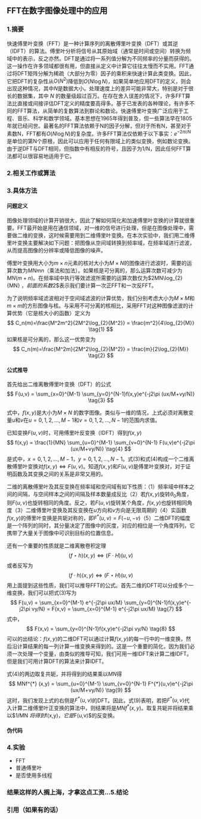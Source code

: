 ## FFT在数字图像处理中的应用

### 1.摘要

快速傅里叶变换（FFT）是一种计算序列的离散傅里叶变换（DFT）或其逆（IDFT）的算法。傅里叶分析将信号从其原始域（通常是时间或空间）转换为频域中的表示，反之亦然。DFT是通过将一系列值分解为不同频率的分量而获得的。这一操作在许多领域都很有用，但直接从定义中计算它往往太慢而不实用。FFT通过将DFT矩阵分解为稀疏（大部分为零）因子的乘积来快速计算此类变换。因此，它把DFT的复杂性从$\textstyle{O}\left(N^{2}\right)$降低到$\textstyle{O}\left(N \log N\right)$，如果简单地应用DFT的定义，则会出现这种情况，其中$\displaystyle N$是数据大小。处理速度上的差异可能非常大，特别是对于很长的数据集，其中 $N$ 的数量级超过百万。在存在舍入误差的情况下，许多FFT算法比直接或间接评估DFT定义的精度要高得多。基于已发表的各种理论，有许多不同的FFT算法，从简单的复数算法到群论和数论。快速傅里叶变换广泛应用于工程、音乐、科学和数学领域。基本思想在1965年得到普及，但一些算法早在1805年就已经问世。最著名的FFT算法依赖于N的因子分解，但对于所有N，甚至对于素数N，FFT都有$O(N \log N)$的复杂度。许多FFT算法仅依赖于以下事实：$e^{-2\pi i/N}$是单位的第N个原根，因此可以应用于任何有限域上的类似变换，例如数论变换。由于逆DFT与DFT相同，但指数中有相反的符号，且因子为1/N，因此任何FFT算法都可以很容易地适用于它。

### 2.相关工作或算法

### 3.具体方法

#### 问题定义

图像处理领域的计算开销很大，因此了解如何简化和加速傅里叶变换的计算就很重要。FFT最开始是用在通信领域，对一维的信号进行处理，但是在图像处理中，需要做二维的变换，这时候需要用到二维傅里叶变换。在本次实验中，我们用二维傅里叶变换主要解决如下问题：把图像从空间域转换到频率域，在频率域进行滤波，从而提高图像的分辨率或降低图像的噪声。

傅里叶变换用大小为$m\times n$元素的核对大小为$M\times N$的图像进行滤波时，需要的运算次数为$MNmn$（乘法和加法）。如果核是可分离的，那么运算次数可减少为$MN(m+n)$。在频率域中执行等效滤波所需要的运算次数仅为$2MN\log_{2}{MN} $，前面的系数$2$表示我们要计算一次正FFT和一次反FFT。

为了说明频率域滤波相对于空间域滤波的计算优势，我们分别考虑大小为$M\times M$和$m\times m$​的方形图像与核。与采用不可分离的核相比，采用FFT对这种图像滤波的计算优势（它是核大小的函数）定义为
$$
C_n(m)=\frac{M^2m^2}{2M^2\log_{2}{M^2}} = \frac{m^2}{4\log_{2}{M}}	\tag{1}
$$
如果核是可分离的，那么这一优势变为
$$
C_n(m)=\frac{M^2m}{2M^2\log_{2}{M^2}} = \frac{m}{2\log_{2}{M}}	\tag{2}
$$


#### 公式推导

首先给出二维离散傅里叶变换（DFT）的公式
$$
F(u,v) = \sum_{x=0}^{M-1} \sum_{y=0}^{N-1}f(x,y)e^{-j2\pi (ux/M+vy/N)}	\tag{3}
$$

式中，$f(x,y)$是大小为$M \times N$ 的数字图像。类似与一维的情况，上式必须对离散变量$u$和$v$在$u=0,1,2,\ldots,M-1$和$v=0,1,2,\ldots,N-1$的范围内求值。

已知变换$F(u,v)$时，可用傅里叶反变换（IDFT）得到$f(x,y)$
$$
f(x,y) = \frac{1}{MN} \sum_{u=0}^{M-1} \sum_{v=0}^{N-1} F(u,v)e^{-j2\pi (ux/M+vy/N)}	\tag{4}
$$
是式中，$x=0,1,2,\ldots,M-1$，$y=0,1,2,\ldots,N-1$。式(3)和式(4)构成一个二维离散傅里叶变换对$f(x,y)\Leftrightarrow F(u,v)$。知道$f(x,y)$和$F(u,v)$是傅里叶变换对，对于证明函数及其变换之间的关系是非常又用的。

二维的离散傅里叶及其反变换在频率域和空间域有如下性质：（1）频率域中样本之间的间隔，与空间样本之间的间隔及样本数量成反比（2）若$f(x,y)$旋转$\theta_0$角度，则$F(u,v)$也旋转相同的角度。反之，若$F(u,v)$旋转某个角度，$f(x,y)$也旋转相同角度（3）二维傅里叶变换及其反变换在$u$方向和$v$方向是无限周期的（4）实函数$f(x,y)$的傅里叶变换是共轭对称的，即$F^{*} (u,v) = F(-u,-v)$（5）二维DFT的幅度是一个阵列的同时，其分量决定了图像中的灰度，对应的相位是一个角度阵列，它携带了大量关于图像中可识别目标的位置信息。

还有一个重要的性质就是二维离散卷积定理
$$
(f\star h)(x,y) \Leftrightarrow (F\cdot H)(u,v)	\tag{5}
$$
或者反写为
$$
(f\cdot h)(x,y) \Leftrightarrow (F\star H)(u,v)	\tag{6}
$$
用上面提到这些性质，我们可以推导FFT的公式。首先二维的DFT可以分成多个一维变换，我们可以把式(3)写为
$$
F(u,v) = \sum_{x=0}^{M-1} e^{-j2\pi ux/M} \sum_{y=0}^{N-1}f(x,y)e^{-j2\pi vy/N} = 
F(x,v) = \sum_{x=0}^{M-1} e^{-j2\pi ux/M}	\tag{7}
$$
式中，
$$
F(x,v) = \sum_{y=0}^{N-1}f(x,y)e^{-j2\pi vy/N}	\tag{8}
$$
可以的出结论：$f(x,y)$的二维DFT可以通过计算$f(x,y)$的每一行中的一维变换，然后沿计算结果的每一列计算一维变换来得到的。这是一个重要的简化，因为我们必须一次处理一个变量，由类似的推导可知，我们可用一维IDFT来计算二维IDFT。但是我们可用计算DFT的算法来计算IDFT。

式(4)的两边取复共轭，并将得到的结果乘以$MN$得
$$
MNf^{*} (x,y) = \sum_{u=0}^{M-1} \sum_{v=0}^{N-1} F^{*}(u,v)e^{-j2\pi (ux/M+vy/N)}	\tag{9}
$$
这时，我们发现上式的右侧是$F^{*}(u,v)$的DFT。因此，式(9)表明，若把$F^{*}(u,v)$代入计算二维傅里叶正变换的算法中，则结果将是$MNf^{*}(x,y)$。取复共轭并将结果乘以$1/MN $将得到$f(x,y)$，它是$F(u,v)$的反变换。




#### 伪代码

### 4.实验

- FFT
- 普通傅里叶
- 是否使用多线程

### 结果这样的人搁上海，才拿这点工资…5.结论

### 引用（如果有的话）